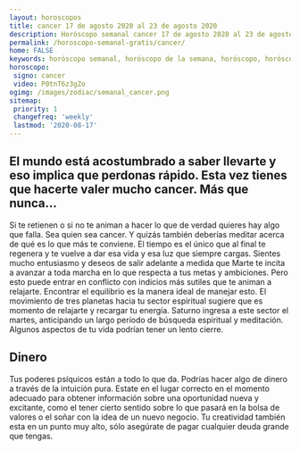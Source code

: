 ```yaml
---
layout: horoscopos
title: cancer 17 de agosto 2020 al 23 de agosto 2020 
description: Horóscopo semanal cancer 17 de agosto 2020 al 23 de agosto 2020. El mundo está acostumbrado a saber llevarte y eso implica que perdonas rápido. Esta vez tienes que hacerte valer mucho cancer. Más que nunca…
permalink: /horoscopo-semanal-gratis/cancer/
home: FALSE
keywords: horóscopo semanal, horóscopo de la semana, horóscopo, horóscopo gratis,horóscopos, horóscopo esperanza gracia, horoscopos cancer la semana, horóscopos gratis, Tarot, Astrologia, Zodíaco, cancer, horoscopo gratis, semanal
horoscopo:
 signo: cancer
 video: P0tnT6z3gZo
ogimg: /images/zodiac/semanal_cancer.png
sitemap:
 priority: 1
 changefreq: 'weekly'
 lastmod: '2020-08-17'
---
```




## El mundo está acostumbrado a saber llevarte y eso implica que perdonas rápido. Esta vez tienes que hacerte valer mucho cancer. Más que nunca…

Si te retienen o si no te animan a hacer lo que de verdad quieres hay algo que falla. Sea quien sea cancer. 
 Y quizás también deberías meditar acerca de qué es lo que más te conviene. El tiempo es el único que al final te regenera y te vuelve a dar esa vida y esa luz que siempre cargas. Sientes mucho entusiasmo y deseos de salir adelante a medida que Marte te incita a avanzar a toda marcha en lo que respecta a tus metas y ambiciones. Pero esto puede entrar en conflicto con indicios más sutiles que te animan a relajarte. Encontrar el equilibrio es la manera ideal de manejar esto. El movimiento de tres planetas hacia tu sector espiritual sugiere que es momento de relajarte y recargar tu energía. Saturno ingresa a este sector el martes, anticipando un largo período de búsqueda espiritual y meditación. Algunos aspectos de tu vida podrían tener un lento cierre.

## Dinero

Tus poderes psíquicos están a todo lo que da. Podrías hacer algo de dinero a través de la intuición pura. Estate en el lugar correcto en el momento adecuado para obtener información sobre una oportunidad nueva y excitante, como el tener cierto sentido sobre lo que pasará en la bolsa de valores o el soñar con la idea de un nuevo negocio. Tu creatividad también esta en un punto muy alto, sólo asegúrate de pagar cualquier deuda grande que tengas.
